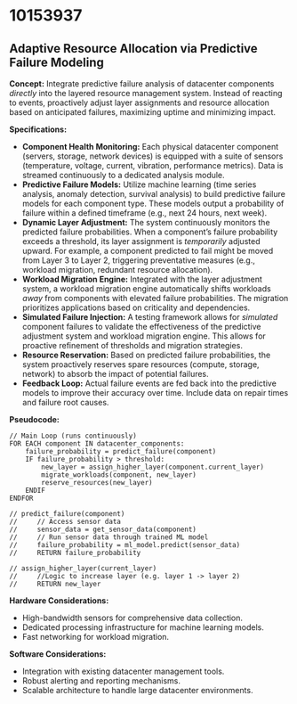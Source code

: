 # 10153937

## Adaptive Resource Allocation via Predictive Failure Modeling

**Concept:** Integrate predictive failure analysis of datacenter components *directly* into the layered resource management system. Instead of reacting to events, proactively adjust layer assignments and resource allocation based on anticipated failures, maximizing uptime and minimizing impact.

**Specifications:**

*   **Component Health Monitoring:** Each physical datacenter component (servers, storage, network devices) is equipped with a suite of sensors (temperature, voltage, current, vibration, performance metrics). Data is streamed continuously to a dedicated analysis module.
*   **Predictive Failure Models:** Utilize machine learning (time series analysis, anomaly detection, survival analysis) to build predictive failure models for each component type. These models output a probability of failure within a defined timeframe (e.g., next 24 hours, next week).
*   **Dynamic Layer Adjustment:**  The system continuously monitors the predicted failure probabilities. When a component’s failure probability exceeds a threshold, its layer assignment is *temporarily* adjusted upward. For example, a component predicted to fail might be moved from Layer 3 to Layer 2, triggering preventative measures (e.g., workload migration, redundant resource allocation).
*   **Workload Migration Engine:**  Integrated with the layer adjustment system, a workload migration engine automatically shifts workloads *away* from components with elevated failure probabilities. The migration prioritizes applications based on criticality and dependencies.
*   **Simulated Failure Injection:**  A testing framework allows for *simulated* component failures to validate the effectiveness of the predictive adjustment system and workload migration engine.  This allows for proactive refinement of thresholds and migration strategies.
*   **Resource Reservation:**  Based on predicted failure probabilities, the system proactively reserves spare resources (compute, storage, network) to absorb the impact of potential failures.
*   **Feedback Loop:**  Actual failure events are fed back into the predictive models to improve their accuracy over time.  Include data on repair times and failure root causes.

**Pseudocode:**

```
// Main Loop (runs continuously)
FOR EACH component IN datacenter_components:
    failure_probability = predict_failure(component)
    IF failure_probability > threshold:
        new_layer = assign_higher_layer(component.current_layer)
        migrate_workloads(component, new_layer)
        reserve_resources(new_layer)
    ENDIF
ENDFOR

// predict_failure(component)
//     // Access sensor data
//     sensor_data = get_sensor_data(component)
//     // Run sensor data through trained ML model
//     failure_probability = ml_model.predict(sensor_data)
//     RETURN failure_probability

// assign_higher_layer(current_layer)
//     //Logic to increase layer (e.g. layer 1 -> layer 2)
//     RETURN new_layer
```

**Hardware Considerations:**

*   High-bandwidth sensors for comprehensive data collection.
*   Dedicated processing infrastructure for machine learning models.
*   Fast networking for workload migration.

**Software Considerations:**

*   Integration with existing datacenter management tools.
*   Robust alerting and reporting mechanisms.
*   Scalable architecture to handle large datacenter environments.